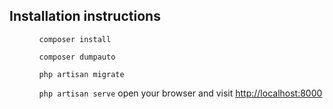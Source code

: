 <h2>Installation instructions</h2>

<ul>
    <ol><code>composer install</code></ol>
    <ol><code>composer dumpauto</code></ol>
    <ol><code>php artisan migrate</code></ol>
    <ol>
        <code>php artisan serve</code> open your browser and visit <a href="http://localhost:8000">http://localhost:8000</a>
    </ol>
</ul>
